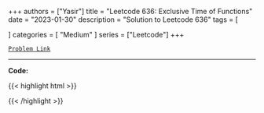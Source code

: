 
+++
authors = ["Yasir"]
title = "Leetcode 636: Exclusive Time of Functions"
date = "2023-01-30"
description = "Solution to Leetcode 636"
tags = [
    
]
categories = [
    "Medium"
]
series = ["Leetcode"]
+++



[`Problem Link`](https://leetcode.com/problems/exclusive-time-of-functions/description/)

---

**Code:**

{{< highlight html >}}

{{< /highlight >}}

